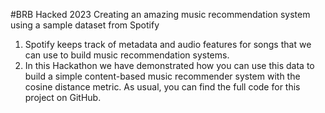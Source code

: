 #BRB
Hacked 2023
Creating an amazing music recommendation system using a sample dataset from Spotify 

1. Spotify keeps track of metadata and audio features for songs that we can use to build music recommendation systems.
2. In this Hackathon we have demonstrated how you can use this data to build a simple content-based music recommender system with the cosine distance metric.
As usual, you can find the full code for this project on GitHub.

